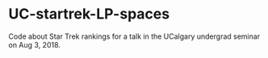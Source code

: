 # UC-startrek-LP-spaces
Code about Star Trek rankings for a talk in the UCalgary undergrad seminar on Aug 3, 2018.
